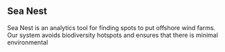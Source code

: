 ## Sea Nest
Sea Nest is an analytics tool for finding spots to put offshore wind farms.
Our system avoids biodiversity hotspots and ensures that there is minimal environmental